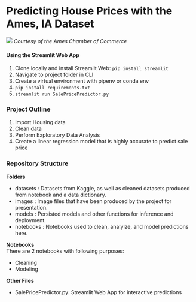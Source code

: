
# Predicting House Prices with the Ames, IA Dataset
![](https://livability.com/sites/default/files/1Reiman%20Gardens.JPG)
_Courtesy of the Ames Chamber of Commerce_

#### Using the Streamlit Web App
1. Clone locally and install Streamlit Web: `pip install streamlit`
2. Navigate to project folder in CLI
3. Create a virtual environment with pipenv or conda env
4. `pip install requirements.txt`
5. `streamlit run SalePricePredictor.py`


### Project Outline
1. Import Housing data
2. Clean data
3. Perform Exploratory Data Analysis
4. Create a linear regression model that is highly accurate to predict sale price

### Repository Structure
**Folders**
- datasets : Datasets from Kaggle, as well as cleaned datasets produced from notebook and a data dictionary.
- images : Image files that have been produced by the project for presentation.
- models : Persisted models and other functions for inference and deployment.
- notebooks : Notebooks used to clean, analylze, and model predictions here.

**Notebooks**  
There are 2 notebooks with following purposes:
- Cleaning 
- Modeling

**Other Files**
- SalePricePredictor.py: Streamlit Web App for interactive predictions
